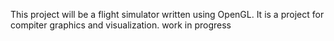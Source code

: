 This project will be a flight simulator written using OpenGL.
It is a project for compiter graphics and visualization.
work in progress
